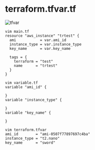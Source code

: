 # terraform.tfvar.tf

![tfvar]()

```shell
vim main.tf
resource "aws_instance" "trtest" {
  ami           = var.ami_id
  instance_type = var.instance_type
  key_name      = var.key_name

  tags = {
    terraform = "test"
    name      = "trtest"
  }
}
```

```shell
vim variable.tf
variable "ami_id" {

}
variable "instance_type" {

}
variable "key_name" {

}
```

```shell
vim terraform.tfvar
ami_id        = "ami-0507f77897697c4ba"
instance_type = "t2.nano"
key_name      = "sword"
```